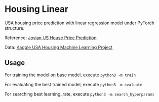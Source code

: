 # Housing Linear

USA housing price prediction with linear regression model under PyTorch structure.

Reference: [Jovian US House Price Prediction](https://jovian.ai/tckevyn/predicting-us-house-price-using-pytorch-linear-regression-module)

Data: [Kaggle USA Housing Machine Learning Project](https://www.kaggle.com/code/gopalchettri/usa-housing-machine-learning-linear-regression/data)

## Usage

For training the model on base model, execute `python3 -m train`

For evaluating the best trained model, execute `python3 -m evaluate`

For searching best learning_rate, execute `python3 -m search_hyperparams`
